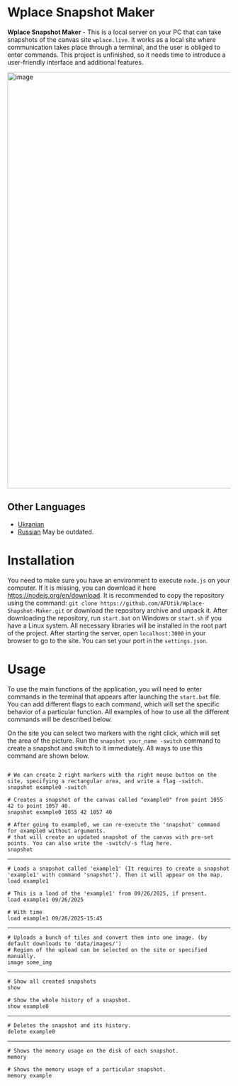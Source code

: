 # Wplace Snapshot Maker

__Wplace Snapshot Maker__ - This is a local server on your PC that can take snapshots of the canvas site `wplace.live`. It works as a local site where communication takes place through a terminal, and the user is obliged to enter commands. This project is unfinished, so it needs time to introduce a user-friendly interface and additional features.

<img width="1918" height="937" alt="image" src="https://github.com/user-attachments/assets/a67e1bf9-aea7-4340-b648-fcf504a29120" />

## Other Languages
- [Ukranian](README.ua.md)
- [Russian](README.md)
May be outdated.

# Installation
You need to make sure you have an environment to execute `node.js` on your computer. If it is missing, you can download it here https://nodejs.org/en/download. It is recommended to copy the repository using the command: `git clone https://github.com/AFUtik/Wplace-Shapshot-Maker.git`
or download the repository archive and unpack it. After downloading the repository, run `start.bat` on Windows or `start.sh` if you have a Linux system. All necessary libraries will be installed in the root part of the project. After starting the server, open `localhost:3000` in your browser to go to the site. You can set your port in the `settings.json`.

# Usage
To use the main functions of the application, you will need to enter commands in the terminal that appears after launching the `start.bat` file. You can add different flags to each command, which will set the specific behavior of a particular function. All examples of how to use all the different commands will be described below. 

On the site you can select two markers with the right click, which will set the area of the picture. Run the `snapshot your_name -switch` command to create a snapshot and switch to it immediately. All ways to use this command are shown below.


```

# We can create 2 right markers with the right mouse button on the site, specifying a rectangular area, and write a flag -switch.
snapshot example0 -switch

# Creates a snapshot of the canvas called "example0" from point 1055 42 to point 1057 40.
snapshot example0 1055 42 1057 40

# After going to example0, we can re-execute the 'snapshot' command for example0 without arguments.
# that will create an updated snapshot of the canvas with pre-set points. You can also write the -switch/-s flag here.
snapshot

```
___
```
# Loads a snapshot called 'example1' (It requires to create a snapshot 'example1' with command 'snapshot'). Then it will appear on the map.
load example1

# This is a load of the 'example1' from 09/26/2025, if present.
load example1 09/26/2025

# With time
load example1 09/26/2025-15:45

```
___
```
# Uploads a bunch of tiles and convert them into one image. (by default downloads to 'data/images/')
# Region of the upload can be selected on the site or specified manually.
image some_img
```
___
```
# Show all created snapshots
show

# Show the whole history of a snapshot.
show example0
```
___
```
# Deletes the snapshot and its history.
delete example0
```
___ 
```
# Shows the memory usage on the disk of each snapshot.
memory

# Shows the memory usage of a particular snapshot.
memory example
```

